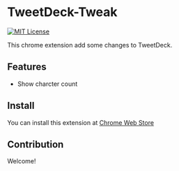 # TweetDeck-Tweak
[![MIT License](http://img.shields.io/badge/license-MIT-blue.svg?style=flat)](https://github.com/Yuiki/TweetDeck-Tweak/blob/master/LICENSE)

This chrome extension add some changes to TweetDeck.

## Features
- Show charcter count

## Install
You can install this extension at <a href="https://chrome.google.com/webstore/detail/tweetdeck-tweak/afefbaplndniepdalgaedndjglbipfdb" target="_blank">Chrome Web Store</a>

## Contribution
Welcome!
